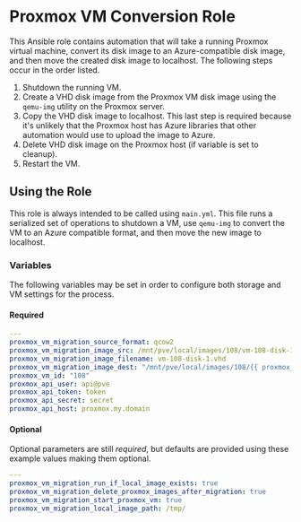 # Proxmox VM Conversion Role

This Ansible role contains automation that will take a running Proxmox virtual machine, convert its disk image to an Azure-compatible disk image, and then move the created disk image to localhost.  The following steps occur in the order listed.

1. Shutdown the running VM.
2. Create a VHD disk image from the Proxmox VM disk image using the `qemu-img` utility on the Proxmox server.
3. Copy the VHD disk image to localhost.  This last step is required because it's unlikely that the Proxmox host has Azure libraries that other automation would use to upload the image to Azure.
4. Delete VHD disk image on the Proxmox host (if variable is set to cleanup).
5. Restart the VM.

## Using the Role

This role is always intended to be called using `main.yml`.  This file runs a serialized set of operations to shutdown a VM, use `qemu-img` to convert the VM to an Azure compatible format, and then move the new image to localhost.

### Variables

The following variables may be set in order to configure both storage and VM settings for the process.

#### Required

```yaml
---
proxmox_vm_migration_source_format: qcow2
proxmox_vm_migration_image_src: /mnt/pve/local/images/108/vm-108-disk-1.qcow2
proxmox_vm_migration_image_filename: vm-108-disk-1.vhd
proxmox_vm_migration_image_dest: "/mnt/pve/local/images/108/{{ proxmox_vm_migration_image_filename }}"
proxmox_vm_id: "108"
proxmox_api_user: api@pve
proxmox_api_token: token
proxmox_api_secret: secret
proxmox_api_host: proxmox.my.domain
```

#### Optional

Optional parameters are still *required*, but defaults are provided using these example values making them optional.

```yaml
---
proxmox_vm_migration_run_if_local_image_exists: true
proxmox_vm_migration_delete_proxmox_images_after_migration: true
proxmox_vm_migration_start_proxmox_vm: true
proxmox_vm_migration_local_image_path: /tmp/
```
